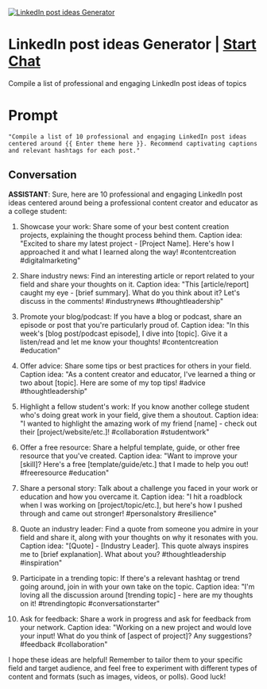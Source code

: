 
[![LinkedIn post ideas Generator](https://flow-prompt-covers.s3.us-west-1.amazonaws.com/icon/realistic/real_8.png)](https://gptcall.net/chat.html?data=%7B%22contact%22%3A%7B%22id%22%3A%22AllW2u3LyNeI3XfBiovsZ%22%2C%22flow%22%3Atrue%7D%7D)
# LinkedIn post ideas Generator | [Start Chat](https://gptcall.net/chat.html?data=%7B%22contact%22%3A%7B%22id%22%3A%22AllW2u3LyNeI3XfBiovsZ%22%2C%22flow%22%3Atrue%7D%7D)
Compile a list of professional and engaging LinkedIn post ideas of topics 

# Prompt

```
"Compile a list of 10 professional and engaging LinkedIn post ideas centered around {{ Enter theme here }}. Recommend captivating captions and relevant hashtags for each post."
```

## Conversation

**ASSISTANT**: Sure, here are 10 professional and engaging LinkedIn post ideas centered around being a professional content creator and educator as a college student:



1. Showcase your work: Share some of your best content creation projects, explaining the thought process behind them. Caption idea: "Excited to share my latest project - [Project Name]. Here's how I approached it and what I learned along the way! #contentcreation #digitalmarketing"



2. Share industry news: Find an interesting article or report related to your field and share your thoughts on it. Caption idea: "This [article/report] caught my eye - [brief summary]. What do you think about it? Let's discuss in the comments! #industrynews #thoughtleadership"



3. Promote your blog/podcast: If you have a blog or podcast, share an episode or post that you're particularly proud of. Caption idea: "In this week's [blog post/podcast episode], I dive into [topic]. Give it a listen/read and let me know your thoughts! #contentcreation #education"



4. Offer advice: Share some tips or best practices for others in your field. Caption idea: "As a content creator and educator, I've learned a thing or two about [topic]. Here are some of my top tips! #advice #thoughtleadership"



5. Highlight a fellow student's work: If you know another college student who's doing great work in your field, give them a shoutout. Caption idea: "I wanted to highlight the amazing work of my friend [name] - check out their [project/website/etc.]! #collaboration #studentwork"



6. Offer a free resource: Share a helpful template, guide, or other free resource that you've created. Caption idea: "Want to improve your [skill]? Here's a free [template/guide/etc.] that I made to help you out! #freeresource #education"



7. Share a personal story: Talk about a challenge you faced in your work or education and how you overcame it. Caption idea: "I hit a roadblock when I was working on [project/topic/etc.], but here's how I pushed through and came out stronger! #personalstory #resilience"



8. Quote an industry leader: Find a quote from someone you admire in your field and share it, along with your thoughts on why it resonates with you. Caption idea: "[Quote] - [Industry Leader]. This quote always inspires me to [brief explanation]. What about you? #thoughtleadership #inspiration"



9. Participate in a trending topic: If there's a relevant hashtag or trend going around, join in with your own take on the topic. Caption idea: "I'm loving all the discussion around [trending topic] - here are my thoughts on it! #trendingtopic #conversationstarter"



10. Ask for feedback: Share a work in progress and ask for feedback from your network. Caption idea: "Working on a new project and would love your input! What do you think of [aspect of project]? Any suggestions? #feedback #collaboration"



I hope these ideas are helpful! Remember to tailor them to your specific field and target audience, and feel free to experiment with different types of content and formats (such as images, videos, or polls). Good luck!


